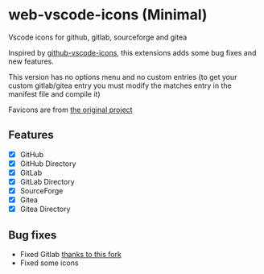# web-vscode-icons (Minimal)
Vscode icons for github, gitlab, sourceforge and gitea

Inspired by [github-vscode-icons](github-vscode-icons), this extensions adds some bug fixes and new features.

This version has no options menu and no custom entries (to get your custom gitlab/gitea entry you must modify the matches entry in the manifest file and compile it)

Favicons are from [the original project](https://github.com/dderevjanik/github-vscode-icons)

## Features

- [x] GitHub
- [x] GitHub Directory
- [x] GitLab
- [x] GitLab Directory
- [x] SourceForge
- [x] Gitea
- [x] Gitea Directory

## Bug fixes
- Fixed Gitlab [thanks to this fork](https://github.com/jefersonla/github-vscode-icons)
- Fixed some icons
